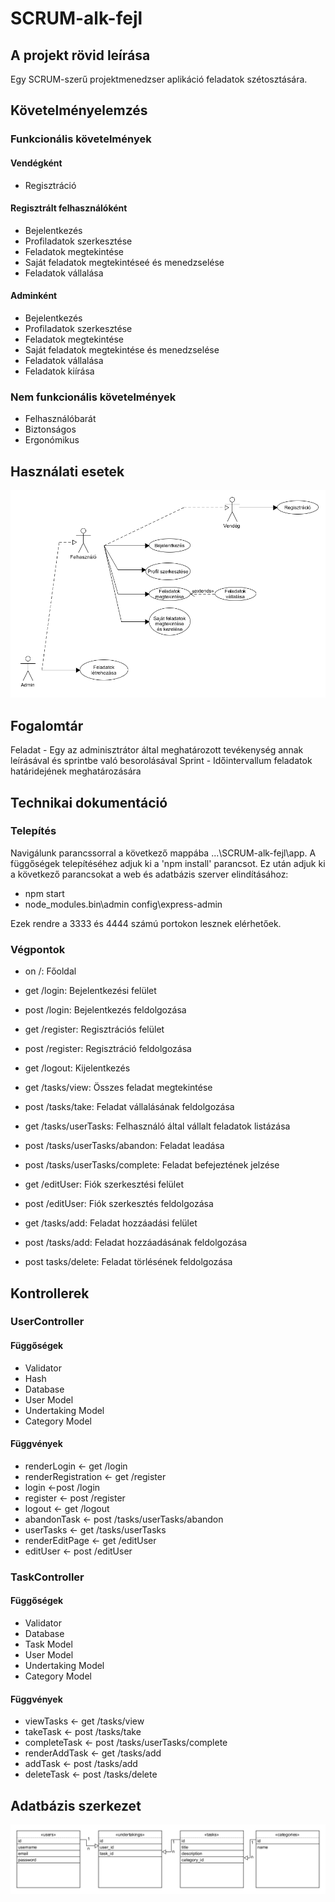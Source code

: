# SCRUM-alk-fejl

## A projekt rövid leírása
Egy SCRUM-szerű projektmenedzser aplikáció feladatok szétosztására.

## Követelményelemzés 

### Funkcionális követelmények 
#### Vendégként 

* Regisztráció

#### Regisztrált felhasználóként

* Bejelentkezés
* Profiladatok szerkesztése
* Feladatok megtekintése
* Saját feladatok megtekintéseé és menedzselése
* Feladatok vállalása

#### Adminként

* Bejelentkezés
* Profiladatok szerkesztése
* Feladatok megtekintése
* Saját feladatok megtekintése és menedzselése
* Feladatok vállalása
* Feladatok kiírása

### Nem funkcionális követelmények 

* Felhasználóbarát
* Biztonságos
* Ergonómikus

## Használati esetek 

![alt text](https://github.com/Luminted/SCRUM-alk-fejl/blob/master/Dokumentacio/ScrumUseCase.png "Használati esetek")


## Fogalomtár 

Feladat - Egy az adminisztrátor által meghatározott tevékenység annak leírásával és sprintbe való besorolásával
Sprint - Időintervallum feladatok határidejének meghatározására

## Technikai dokumentáció

### Telepítés

Navigálunk parancssorral a következő mappába ...\SCRUM-alk-fejl\app. A függőségek telepítéséhez adjuk ki a 'npm install' parancsot. Ez után adjuk ki a következő parancsokat a web és adatbázis szerver elindításához:
* npm start
* node_modules\.bin\admin config\express-admin

Ezek rendre a 3333 és 4444 számú portokon lesznek elérhetőek.

### Végpontok

* on /: Főoldal

* get /login: Bejelentkezési felület
* post /login: Bejelentkezés feldolgozása

* get /register: Regisztrációs felület
* post /register: Regisztráció feldolgozása

* get /logout: Kijelentkezés

* get /tasks/view: Összes feladat megtekintése
* post /tasks/take: Feladat vállalásának feldolgozása

* get /tasks/userTasks: Felhasználó által vállalt feladatok listázása
* post /tasks/userTasks/abandon: Feladat leadása
* post /tasks/userTasks/complete: Feladat befejeztének jelzése

* get /editUser: Fiók szerkesztési felület
* post /editUser: Fiók szerkesztés feldolgozása

* get /tasks/add: Feladat hozzáadási felület
* post /tasks/add: Feladat hozzáadásának feldolgozása

* post tasks/delete: Feladat törlésének feldolgozása

## Kontrollerek

### UserController

#### Függőségek

* Validator
* Hash
* Database 
* User Model
* Undertaking Model
* Category Model


#### Függvények

* renderLogin <- get /login
* renderRegistration <- get /register
* login <-post /login
* register <- post /register
* logout <- get /logout
* abandonTask <- post /tasks/userTasks/abandon
* userTasks <- get /tasks/userTasks
* renderEditPage <- get /editUser
* editUser <- post /editUser

### TaskController

#### Függőségek

* Validator
* Database
* Task Model
* User Model
* Undertaking Model
* Category Model

#### Függvények

* viewTasks <- get /tasks/view
* takeTask <- post /tasks/take
* completeTask <- post /tasks/userTasks/complete
* renderAddTask <- get /tasks/add
* addTask <- post /tasks/add
* deleteTask <- post /tasks/delete

## Adatbázis szerkezet

![alt text](https://github.com/Luminted/SCRUM-alk-fejl/blob/master/Dokumentacio/databaseDiagram.png "Használati esetek")
